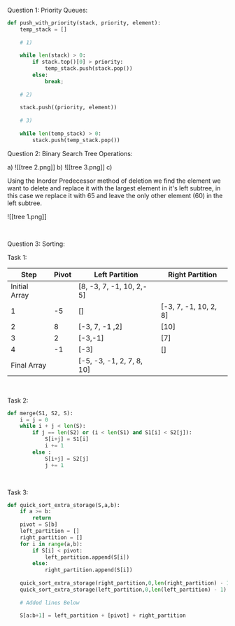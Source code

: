 Question 1: Priority Queues:

```python
def push_with_priority(stack, priority, element):  
	temp_stack = []
	
	# 1)
	
	while len(stack) > 0:
		if stack.top()[0] > priority:
			temp_stack.push(stack.pop())
		else:
			break;
	
	# 2)
	
	stack.push((priority, element))
	
	# 3)
	
	while len(temp_stack) > 0:
		stack.push(temp_stack.pop())

```

Question 2: Binary Search Tree Operations:

a)
![[tree 2.png]]
b)
![[tree 3.png]]
c)

Using the Inorder Predecessor method of deletion we find the element we want to delete and replace it with the largest element in it's left subtree, in this case we replace it with 65 and leave the only other element (60) in the left subtree.

![[tree 1.png]]

<div style="page-break-after: always; visibility: hidden">\pagebreak</div>

Question 3: Sorting:

Task 1:

| Step          | Pivot | Left Partition            | Right Partition       |
| ------------- | ----- | ------------------------- | --------------------- |
| Initial Array |       | [8, -3, 7, -1, 10, 2,- 5] |                       |
| 1             | -5    | []                        | [-3, 7, -1, 10, 2, 8] |
| 2             | 8     | [-3, 7, -1 ,2]            | [10]                  |
| 3             | 2     | [-3,-1]                   | [7]                   |
| 4             | -1    | [-3]                      | []                    |
| Final Array   |       | [-5, -3, -1, 2, 7, 8, 10] |                       |

<div style="page-break-after: always; visibility: hidden">\pagebreak</div>

Task 2:
```python
def merge(S1, S2, S): 
	i = j = 0
	while i + j < len(S): 
		if j == len(S2) or (i < len(S1) and S1[i] < S2[j]):
			S[i+j] = S1[i]
			i += 1 
		else :
			S[i+j] = S2[j]
			j += 1
```
<div style="page-break-after: always; visibility: hidden">\pagebreak</div>

Task 3:
```python
def quick_sort_extra_storage(S,a,b):
	if a >= b:
		return
	pivot = S[b]
	left_partition = []
	right_partition = []
	for i in range(a,b):
		if S[i] < pivot:
			left_partition.append(S[i])
		else:
			right_partition.append(S[i])
			
	quick_sort_extra_storage(right_partition,0,len(right_partition) - 1)
	quick_sort_extra_storage(left_partition,0,len(left_partition) - 1)
	
	# Added lines Below
	
	S[a:b+1] = left_partition + [pivot] + right_partition
	
```
